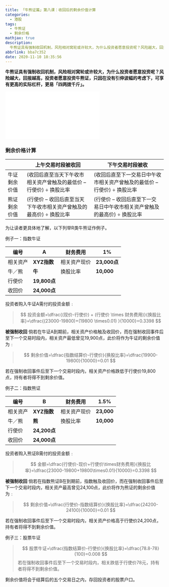 ```yaml
---
title: 「牛熊证篇」第八课：收回后的剩余价值计算
categories:
  - 港股
tags:
  - 牛熊证
  - 剩余价格
mathjax: true
description: 
  牛熊证具有强制收回机制，风险相对窝轮或许较大，为什么投资者愿意投资呢？风险越大，回报越高，投资者愿意投资牛熊证，只因在没有引伸波幅的考虑下，可享有更高的实际杠杆，更易「四两拨千斤」
abbrlink: bba7c352
date: 2020-11-10 18:35:56
---
```



<b>牛熊证具有强制收回机制，风险相对窝轮或许较大，为什么投资者愿意投资呢？风险越大，回报越高，投资者愿意投资牛熊证，只因在没有引伸波幅的考虑下，可享有更高的实际杠杆，更易「四两拨千斤」。</b>

<div class="bilibili">
    <iframe src="//player.bilibili.com/player.html?aid=797639809&bvid=BV1Ny4y1k7NG&cid=254456292&page=1" scrolling="no" border="0" frameborder="no" framespacing="0" allowfullscreen="true"> </iframe>
</div>

### 剩余价格计算

|              | 上午交易时段被收回          | 下午交易时段被收            |
| ------------ | -------------- | --------------------------------------- |
| 牛证剩余价值 | (收回后直至当天下午收市相关资产曾触及的最低价 – 行使价) ÷ 换股比率 | (收回后直至下一交易日中午收市相关资产曾触及的最低价 – 行使价) ÷ 换股比率 |
| 熊证剩余价值 | (行使价 – 收回后直至当天下午收市相关资产曾触及的最高价) ÷ 换股比率 | (行使价 – 收回后直至下一交易日中午收市相关资产曾触及的最高价) ÷ 换股比率 |

 

为让读者更具体地了解，以下列举R类牛熊证作例子。

例子一：指数牛证

| 编号     | **A**                        | 财务费用     | **1%**                       |
| -------- | ---------------------------- | ------------ | ---------------------------- |
| 相关资产 | **XYZ指数**                  | 相关资产现价 | **23,000点** |
| 牛／熊   | **牛**                       | 换股比率     | **10,000**           |
| 行使价   | **19,800点**                 |              |                              |
| 收回价   | **24,000点** |              |                              |

 

投资者购入牛证A需付的投资金额﹕
> $$
投资金额=\dfrac{(现价-行使价) + (行使价 \times 财务费用)}{换股比率}=\dfrac{(23000-19800)+(19800 \times0.01) }{10000}=0.3398
$$


**被强制收回**
倘若在牛证A到期前，相关资产价格触及收回价，而在强制收回事件后至下一个交易时段内，相关资产最低曾见1​​9,900点，此价将作为牛证的剩余价值为﹕ 
> $$
剩余价值=\dfrac{指数结算价-行使价}{换股比率}=\dfrac{19900-19800}{10000}=0.01
$$


 

 

若在强制收回事件后至下一个交易时段内，相关资产价格跌低于行使价19,800点，持有者将得不到剩余价值。

例子二：指数熊证

| 编号     | **B**        | 财务费用     | **1.5%**   |
| -------- | ------------ | ------------ | ---------- |
| 相关资产 | **XYZ指数**  | 相关资产现价 | **23,000** |
| 牛／熊   | **熊**       | 換股比率     | **10,000** |
| 行使价   | **24,200点** |              |            |
| 收回价   | **24,000点** |              |            |

 

投资者购入熊证B需付的投资金额﹕
> $$
金额=\dfrac{行使价-现价+行使价\times财务费用}{换股比率}=\dfrac{23000-19800+19800\times0.01}{10000}=0.3398
$$


**被强制收回**
倘若在指数熊证B在到期前，指数触及收回价，而在强制收回事件后至下一个交易时段内，相关资产最高曾见24,100点，此价将作为熊证的剩余价值为﹕  
> $$
剩余价值=\dfrac{行使价-指数结算价}{换股比率}=\dfrac{24200-24100}{10000}=0.01
$$
 

若在强制收回事件后至下一个交易时段内，相关资产价格高于行使价24,200点，持有者将得不到剩余价值。

例子三：股票牛证
> $$
股票牛证=\dfrac{指数结算价-行使价}{换股比率}=\dfrac{78.8-78}{100}=0.008
$$
若在强制收回事件后至下一个交易时段内，相关跌低于行使价78元，持有者将得不到剩余价值。

剩余价值将会于结算后的五个交易日之内，存回投资者的股票户口。